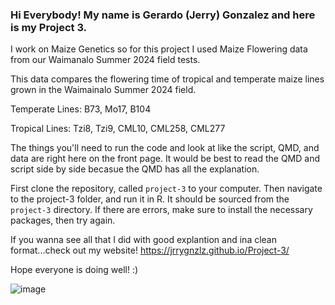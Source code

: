 ### Hi Everybody! My name is Gerardo (Jerry) Gonzalez and here is my Project 3.

I work on Maize Genetics so for this project I used Maize Flowering data from our Waimanalo Summer 2024 field tests.

This data compares the flowering time of tropical and temperate maize lines grown in the Waimainalo Summer 2024 field.

Temperate Lines: B73, Mo17, B104

Tropical Lines: Tzi8, Tzi9, CML10, CML258, CML277

The things you'll need to run the code and look at like the script, QMD, and data are right here on the front page.
It would be best to read the QMD and script side by side becasue the QMD has all the explanation.

First clone the repository, called `project-3` to your computer. Then navigate to the project-3 folder, and run it in R. It should be sourced from the `project-3` directory.
If there are errors, make sure to install the necessary packages, then try again. 

If you wanna see all that I did with good explantion and ina  clean format...check out my website! https://jrrygnzlz.github.io/Project-3/

Hope everyone is doing well! :) 

![image](https://github.com/user-attachments/assets/b3f9a9f1-47a2-44bc-9c18-596ce1076bfb)

